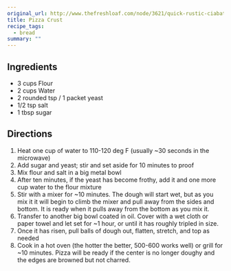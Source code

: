```yaml
---
original_url: http://www.thefreshloaf.com/node/3621/quick-rustic-ciabatta-pizza-recipe-full-howto-pics
title: Pizza Crust
recipe_tags:
  - bread
summary: ""
---
```


## Ingredients

* 3 cups Flour
* 2 cups Water
* 2 rounded tsp / 1 packet yeast
* 1/2 tsp salt
* 1 tbsp sugar

## Directions

1. Heat one cup of water to 110-120 deg F (usually ~30 seconds in the microwave)
1. Add sugar and yeast; stir and set aside for 10 minutes to proof
1. Mix flour and salt in a big metal bowl
1. After ten minutes, if the yeast has become frothy, add it and one more cup water to the flour mixture
1. Stir with a mixer for ~10 minutes.  The dough will start wet, but as you mix it it will begin to climb the mixer and pull away from the sides and bottom.  It is ready when it pulls away from the bottom as you mix it.
1. Transfer to another big bowl coated in oil.  Cover with a wet cloth or paper towel and let set for ~1 hour, or until it has roughly tripled in size.
1. Once it has risen, pull balls of dough out, flatten, stretch, and top as needed
1. Cook in a hot oven (the hotter the better, 500-600 works well) or grill for ~10 minutes.  Pizza will be ready if the center is no longer doughy and the edges are browned but not charred.